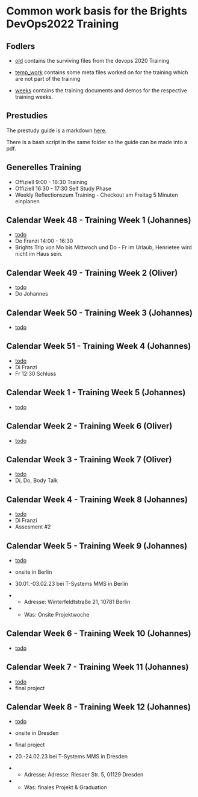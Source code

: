 

# Common work basis for the Brights DevOps2022 Training

## Fodlers

- [old](old) contains the surviving files from the devops 2020 Training

- [temp_work](temp_work) contains some meta files worked on for the training which are not part of the training

- [weeks](weeks) contains the training documents and demos for the respective training weeks.

## Prestudies

The prestudy guide is a markdown [here](weeks/22_KW44_to_47/prestudies.md).

There is a bash script in the same folder so the guide can be made into a pdf.

## Generelles Training

- Offiziell 9:00 - 16:30 Training
- Offiziell 16:30 - 17:30 Self Study Phase
- Weekly Reflectionszum Training - Checkout am Freitag 5 Minuten einplanen

## Calendar Week 48 - Training Week 1 (Johannes)

- [todo](weeks/22_KW48)
- Do Franzi 14:00 - 16:30
- Brights Trip von Mo bis Mittwoch und Do - Fr im Urlaub, Henrietee wird nicht im Haus sein.

## Calendar Week 49 - Training Week 2 (Oliver)

- [todo](weeks/22_KW49)
- Do Johannes

## Calendar Week 50 - Training Week 3 (Johannes)

- [todo](weeks/22_KW50)

## Calendar Week 51 - Training Week 4 (Johannes)

- [todo](weeks/22_KW51)
- Di Franzi
- Fr 12:30 Schluss

## Calendar Week 1 - Training Week 5 (Johannes)

- [todo](weeks/23_KW01)

## Calendar Week 2 - Training Week 6 (Oliver)

- [todo](weeks/23_KW02)

## Calendar Week 3 - Training Week 7 (Oliver)

- [todo](weeks/23_KW03)
- Di, Do, Body Talk

## Calendar Week 4 - Training Week 8 (Johannes)

- [todo](weeks/23_KW04)
- Di Franzi
- Assesment #2

## Calendar Week 5 - Training Week 9 (Johannes)

- [todo](weeks/23_KW05)
- onsite in Berlin

- 30.01.-03.02.23 bei T-Systems MMS in Berlin
- - Adresse: Winterfeldtstraße 21, 10781 Berlin
- - Was: Onsite Projektwoche

## Calendar Week 6 - Training Week 10 (Johannes)

- [todo](weeks/23_KW06)

## Calendar Week 7 - Training Week 11 (Johannes)

- [todo](weeks/23_KW07)
- final project

## Calendar Week 8 - Training Week 12 (Johannes)

- [todo](weeks/23_KW08)
- onsite in Dresden
- final project

- 20.-24.02.23 bei T-Systems MMS in Dresden
- - Adresse: Adresse: Riesaer Str. 5, 01129 Dresden
- - Was: finales Projekt & Graduation
